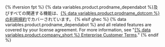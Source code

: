 {% ifversion fpt %}
{% data variables.product.prodname_dependabot %}及びすべての関連する機能は、[{% data variables.product.prodname_dotcom %}の利用規約](/free-pro-team@latest/github/site-policy/github-terms-of-service)でカバーされています。
{% elsif ghec %}
{% data variables.product.prodname_dependabot %} and all related features are covered by your license agreement. For more information, see "[{% data variables.product.company_short %} Enterprise Customer Terms](https://github.com/enterprise-legal)."
{% endif %}
